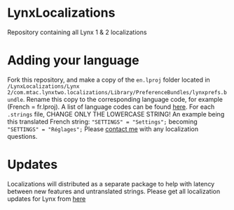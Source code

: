 # LynxLocalizations
Repository containing all Lynx 1 &amp; 2 localizations

# Adding your language

Fork this repository, and make a copy of the ```en.lproj``` folder located in ```/LynxLocalizations/Lynx 2/com.mtac.lynxtwo.localizations/Library/PreferenceBundles/lynxprefs.bundle```. Rename this copy to the corresponding language code, for example (French = fr.lproj). A list of language codes can be found [here](https://www.ibabbleon.com/iOS-Language-Codes-ISO-639.html). For each ```.strings``` file, CHANGE ONLY THE LOWERCASE STRING! An example being this translated French string: ```"SETTINGS" = "Settings";``` becoming ```"SETTINGS" = "Réglages";``` Please [contact me](https://twitter.com/MTAC8) with any localization questions. 

# Updates

Localizations will distributed as a separate package to help with latency between new features and untranslated strings. Please get all localization updates for Lynx from [here](https://mtac.app/repo)
